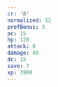 ```yaml
---
cr: '8'
normalized: 12
profBonus: 3
ac: 15
hp: 120
attack: 8
damage: 40
dc: 15
save: 7
xp: 3900
---
```


